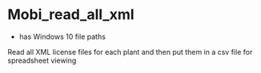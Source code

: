 # Mobi_read_all_xml

* has Windows 10 file paths

Read all XML license files for each plant and then put them in a csv file for spreadsheet viewing


